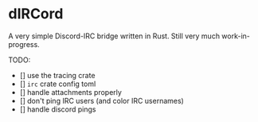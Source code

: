 # dIRCord

A very simple Discord-IRC bridge written in Rust. Still very much work-in-progress.

TODO:
- [] use the tracing crate
- [] `irc` crate config toml
- [] handle attachments properly
- [] don't ping IRC users (and color IRC usernames)
- [] handle discord pings
